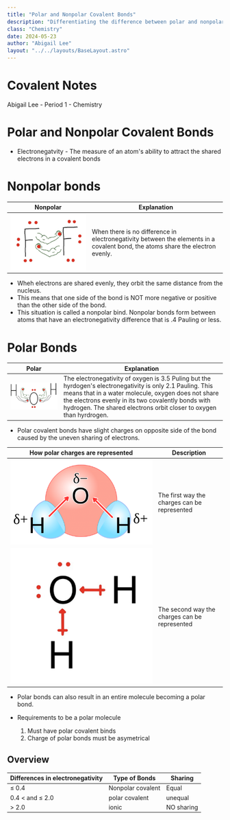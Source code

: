 ```yaml
---
title: "Polar and Nonpolar Covalent Bonds"
description: "Differentiating the difference between polar and nonpolar bonds."
class: "Chemistry"
date: 2024-05-23
author: "Abigail Lee"
layout: "../../layouts/BaseLayout.astro"
---
```


# Covalent Notes

Abigail Lee - Period 1 - Chemistry

# Polar and Nonpolar Covalent Bonds

- Electronegatvity - The measure of an atom's ability to attract the shared electrons in a covalent bonds

# Nonpolar bonds

| Nonpolar                                         | Explanation                                                                                                                    |
| ------------------------------------------------ | ------------------------------------------------------------------------------------------------------------------------------ |
| ![Nonpolar example](/public/images/nonpolar.png) | When there is no difference in electronegativity between the elements in a covalent bond, the atoms share the electron evenly. |

- Wheh electrons are shared evenly, they orbit the same distance from the nucleus.
- This means that one side of the bond is NOT more negative or positive than the other side of the bond.
- This situation is called a nonpolar bind. Nonpolar bonds form between atoms that have an electronegativity difference that is .4 Pauling or less.

# Polar Bonds

| Polar                                      | Explanation                                                                                                                                                                                                                                                                                    |
| ------------------------------------------ | ---------------------------------------------------------------------------------------------------------------------------------------------------------------------------------------------------------------------------------------------------------------------------------------------- |
| ![Polar example](/public/images/polar.png) | The electronegativity of oxygen is 3.5 Puling but the hyrdogen's electronegativity is only 2.1 Pauling. This means that in a water molecule, oxygen does not share the electrons evenly in its two covalently bonds with hydrogen. The shared electrons orbit closer to oxygen than hyrdrogen. |

- Polar covalent bonds have slight charges on opposite side of the bond caused by the uneven sharing of electrons.

| How polar charges are represented                 | Description                                   |
| ------------------------------------------------- | --------------------------------------------- |
| ![Delta Representation](/public/images/delta.png) | The first way the charges can be represented  |
| ![Arrow Representation](/public/images/arrow.png) | The second way the charges can be represented |

- Polar bonds can also result in an entire molecule becoming a polar bond.

- Requirements to be a polar molecule
  1. Must have polar covalent binds
  2. Charge of polar bonds must be asymetrical

## Overview

| Differences in electronegativity | Type of Bonds     | Sharing    |
| -------------------------------- | ----------------- | ---------- |
| ≤ 0.4                            | Nonpolar covalent | Equal      |
| 0.4 < and ≤ 2.0                  | polar covalent    | unequal    |
| > 2.0                            | ionic             | NO sharing |
